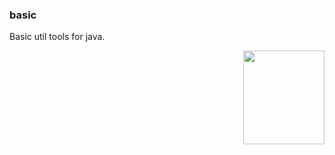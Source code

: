 ### basic
Basic util tools for java.

<a href="https://www.suyeer.com/img/common/logo.jpg" target="_blank"><img src="https://www.suyeer.com/img/common/logo.jpg" width="130px" height="150px" align="right" style="max-width:100%;"></a>
